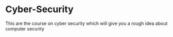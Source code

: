# Cyber-Security
This are the course on cyber security which will give you a rough idea about computer security 
